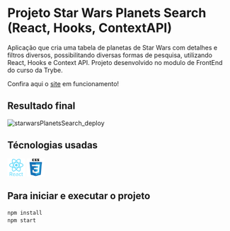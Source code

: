 # Projeto Star Wars Planets Search (React, Hooks, ContextAPI)

Aplicação que cria uma tabela de planetas de Star Wars com detalhes e filtros diversos, possibilitando diversas formas de pesquisa, utilizando React, Hooks e Context API. Projeto desenvolvido no modulo de FrontEnd do curso da Trybe.

Confira aqui o [site]() em funcionamento!

## Resultado final
![starwarsPlanetsSearch_deploy]()

## Técnologias usadas
<p align="left">
  <img src="https://raw.githubusercontent.com/devicons/devicon/master/icons/react/react-original-wordmark.svg" alt="react" width="40" height="40"/> 
  <img src="https://raw.githubusercontent.com/devicons/devicon/master/icons/css3/css3-original-wordmark.svg" alt="css3" width="40" height="40"/> 
</p>

## Para iniciar e executar o projeto
```bash
npm install
npm start
``` 
